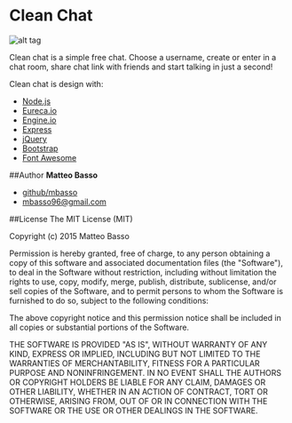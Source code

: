 # Clean Chat

![alt tag](https://github.com/mbasso/cleanChat/blob/master/screenshot.jpg)

Clean chat is a simple free chat. Choose a username, create or enter in a chat room, share chat link with friends and start talking in just a second!

Clean chat is design with:
- [Node.js](https://nodejs.org)
- [Eureca.io](http://eureca.io/)
- [Engine.io](https://github.com/socketio/engine.io)
- [Express](http://expressjs.com/)
- [jQuery](https://jquery.com/)
- [Bootstrap](http://getbootstrap.com/)
- [Font Awesome](https://fortawesome.github.io/Font-Awesome/)

##Author
**Matteo Basso**
- [github/mbasso](https://github.com/mbasso)
- [mbasso96@gmail.com](mailto:mbasso96@gmail.com)

##License
The MIT License (MIT)

Copyright (c) 2015 Matteo Basso

Permission is hereby granted, free of charge, to any person obtaining a copy
of this software and associated documentation files (the "Software"), to deal
in the Software without restriction, including without limitation the rights
to use, copy, modify, merge, publish, distribute, sublicense, and/or sell
copies of the Software, and to permit persons to whom the Software is
furnished to do so, subject to the following conditions:

The above copyright notice and this permission notice shall be included in all
copies or substantial portions of the Software.

THE SOFTWARE IS PROVIDED "AS IS", WITHOUT WARRANTY OF ANY KIND, EXPRESS OR
IMPLIED, INCLUDING BUT NOT LIMITED TO THE WARRANTIES OF MERCHANTABILITY,
FITNESS FOR A PARTICULAR PURPOSE AND NONINFRINGEMENT. IN NO EVENT SHALL THE
AUTHORS OR COPYRIGHT HOLDERS BE LIABLE FOR ANY CLAIM, DAMAGES OR OTHER
LIABILITY, WHETHER IN AN ACTION OF CONTRACT, TORT OR OTHERWISE, ARISING FROM,
OUT OF OR IN CONNECTION WITH THE SOFTWARE OR THE USE OR OTHER DEALINGS IN THE
SOFTWARE.

